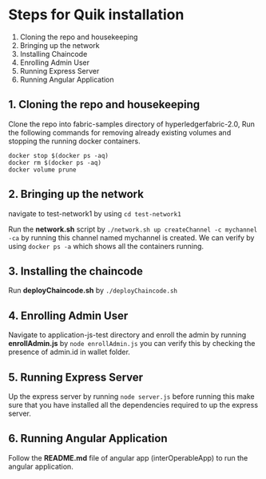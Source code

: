 # Steps for Quik installation

1.  Cloning the repo and housekeeping
2.  Bringing up the network
3.  Installing Chaincode
4.  Enrolling Admin User
5.  Running Express Server
6.  Running Angular Application

## 1. Cloning the repo and housekeeping

Clone the repo into fabric-samples directory of hyperledgerfabric-2.0, Run the following commands for removing already existing volumes and stopping the running docker containers.

`docker stop $(docker ps -aq)`  
`docker rm $(docker ps -aq)`  
`docker volume prune`  

## 2. Bringing up the network

navigate to test-network1 by using `cd test-network1`

Run the **network.sh** script by `./network.sh up createChannel -c mychannel -ca` by running this channel named mychannel is created. We can verify by using `docker ps -a` which shows all the containers running.

## 3. Installing the chaincode

Run **deployChaincode.sh** by `./deployChaincode.sh`

## 4. Enrolling Admin User

Navigate to application-js-test directory and enroll the admin by running **enrollAdmin.js** by `node enrollAdmin.js` you can verify this by checking the presence of admin.id in wallet folder.

## 5. Running Express Server

Up the express server by running `node server.js` before running this make sure that you have installed all the dependencies required to up the express server.

## 6. Running Angular Application

Follow the **README.md** file of angular app (interOperableApp) to run the angular application.







